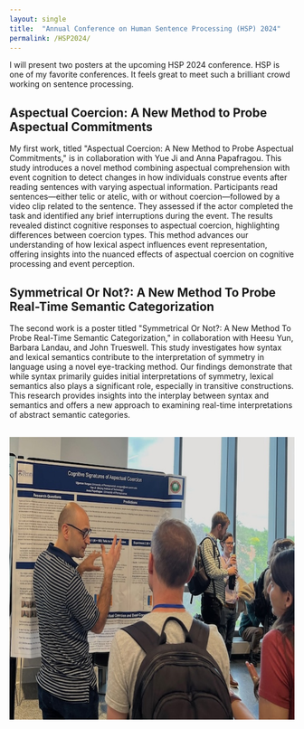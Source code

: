 ```yaml
---
layout: single
title:  "Annual Conference on Human Sentence Processing (HSP) 2024"
permalink: /HSP2024/
---
```


I will present two posters at the upcoming HSP 2024 conference. HSP is one of my favorite conferences. It feels great to meet such a brilliant crowd working on sentence processing. 

## Aspectual Coercion: A New Method to Probe Aspectual Commitments

My first work, titled "Aspectual Coercion: A New Method to Probe Aspectual Commitments," is in collaboration with Yue Ji and Anna Papafragou. This study introduces a novel method combining aspectual comprehension with event cognition to detect changes in how individuals construe events after reading sentences with varying aspectual information. Participants read sentences—either telic or atelic, with or without coercion—followed by a video clip related to the sentence. They assessed if the actor completed the task and identified any brief interruptions during the event. The results revealed distinct cognitive responses to aspectual coercion, highlighting differences between coercion types. This method advances our understanding of how lexical aspect influences event representation, offering insights into the nuanced effects of aspectual coercion on cognitive processing and event perception.


## Symmetrical Or Not?: A New Method To Probe Real-Time Semantic Categorization

The second work is a poster titled "Symmetrical Or Not?: A New Method To Probe Real-Time Semantic Categorization," in collaboration with Heesu Yun, Barbara Landau, and John Trueswell. This study investigates how syntax and lexical semantics contribute to the interpretation of symmetry in language using a novel eye-tracking method. Our findings demonstrate that while syntax primarily guides initial interpretations of symmetry, lexical semantics also plays a significant role, especially in transitive constructions. This research provides insights into the interplay between syntax and semantics and offers a new approach to examining real-time interpretations of abstract semantic categories.


<br/>

<div style="text-align:center;">
    <img src="/assets/images/HSP2024_poster_small.jpg" alt="Eye-Tracking Research" style="width:700px;height:500px;">
</div>